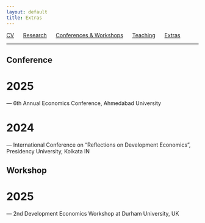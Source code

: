 ```yaml
---
layout: default
title: Extras
---
```


[CV](/assets/CV_Feb2024.pdf) <span style="margin-right: 20px;"></span> [Research](/research.md/) <span style="margin-right: 20px;"></span> [Conferences & Workshops](/conferences.md/) <span style="margin-right: 20px;"></span> [Teaching](/teaching.md/)<span style="margin-right: 20px;"></span> [Extras](/extras.md/)

<hr class="nav-separator">

##  Conference

#  2025

— 6th Annual Economics Conference, Ahmedabad University


#  2024

— International Conference on “Reflections on Development Economics”, Presidency University, Kolkata IN


##  Workshop

#  2025
— 2nd Development Economics Workshop at Durham University, UK
